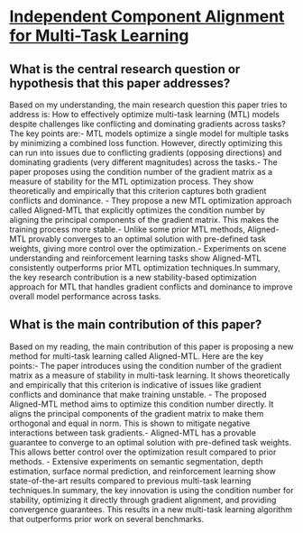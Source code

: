 # [Independent Component Alignment for Multi-Task Learning](https://arxiv.org/abs/2305.19000v1)

## What is the central research question or hypothesis that this paper addresses?

Based on my understanding, the main research question this paper tries to address is: How to effectively optimize multi-task learning (MTL) models despite challenges like conflicting and dominating gradients across tasks?The key points are:- MTL models optimize a single model for multiple tasks by minimizing a combined loss function. However, directly optimizing this can run into issues due to conflicting gradients (opposing directions) and dominating gradients (very different magnitudes) across the tasks.- The paper proposes using the condition number of the gradient matrix as a measure of stability for the MTL optimization process. They show theoretically and empirically that this criterion captures both gradient conflicts and dominance. - They propose a new MTL optimization approach called Aligned-MTL that explicitly optimizes the condition number by aligning the principal components of the gradient matrix. This makes the training process more stable.- Unlike some prior MTL methods, Aligned-MTL provably converges to an optimal solution with pre-defined task weights, giving more control over the optimization.- Experiments on scene understanding and reinforcement learning tasks show Aligned-MTL consistently outperforms prior MTL optimization techniques.In summary, the key research contribution is a new stability-based optimization approach for MTL that handles gradient conflicts and dominance to improve overall model performance across tasks.


## What is the main contribution of this paper?

Based on my reading, the main contribution of this paper is proposing a new method for multi-task learning called Aligned-MTL. Here are the key points:- The paper introduces using the condition number of the gradient matrix as a measure of stability in multi-task learning. It shows theoretically and empirically that this criterion is indicative of issues like gradient conflicts and dominance that make training unstable. - The proposed Aligned-MTL method aims to optimize this condition number directly. It aligns the principal components of the gradient matrix to make them orthogonal and equal in norm. This is shown to mitigate negative interactions between task gradients.- Aligned-MTL has a provable guarantee to converge to an optimal solution with pre-defined task weights. This allows better control over the optimization result compared to prior methods. - Extensive experiments on semantic segmentation, depth estimation, surface normal prediction, and reinforcement learning show state-of-the-art results compared to previous multi-task learning techniques.In summary, the key innovation is using the condition number for stability, optimizing it directly through gradient alignment, and providing convergence guarantees. This results in a new multi-task learning algorithm that outperforms prior work on several benchmarks.
